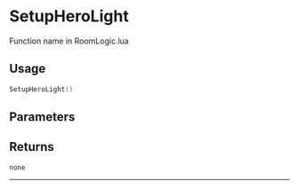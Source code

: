 # SetupHeroLight
Function name in RoomLogic.lua
## Usage
```lua
SetupHeroLight()
```
## Parameters

## Returns
`none`

---